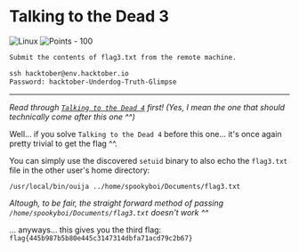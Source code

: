 # Talking to the Dead 3

![Linux](https://img.shields.io/badge/Linux--ff00ff?style=for-the-badge) ![Points - 100](https://img.shields.io/badge/Points-100-9cf?style=for-the-badge)

```txt
Submit the contents of flag3.txt from the remote machine.

ssh hacktober@env.hacktober.io
Password: hacktober-Underdog-Truth-Glimpse
```

---

_Read through [`Talking to the Dead 4`](../Talking%20to%20the%20Dead%204/README.md) first! (Yes, I mean the one that should technically come after this one ^^)_

Well... if you solve `Talking to the Dead 4` before this one... it's once again pretty trivial to get the flag ^^.

You can simply use the discovered `setuid` binary to also echo the `flag3.txt` file in the other user's home directory:

```bash
/usr/local/bin/ouija ../home/spookyboi/Documents/flag3.txt
```

_Altough, to be fair, the straight forward method of passing `/home/spookyboi/Documents/flag3.txt` doesn't work ^^_

... anyways... this gives you the third flag: `flag{445b987b5b80e445c3147314dbfa71acd79c2b67}`